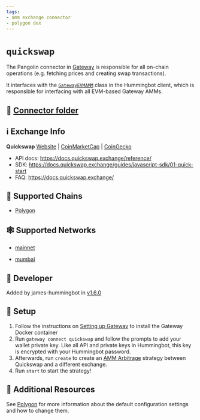 ```yaml
---
tags:
- amm exchange connector
- polygon dex
---
```


# `quickswap`

The Pangolin connector in [Gateway](/gateway) is responsible for all on-chain operations (e.g. fetching prices and creating swap transactions).

It interfaces with the [`GatewayEVMAMM`](https://github.com/hummingbot/hummingbot/blob/master/hummingbot/connector/gateway_EVM_AMM.py) class in the Hummingbot client, which is responsible for interfacing with all EVM-based Gateway AMMs.

## 📁 [Connector folder](https://github.com/hummingbot/hummingbot/tree/master/gateway/src/chains/polygon)

## ℹ️ Exchange Info

**Quickswap**
[Website](https://quickswap.exchange/) | [CoinMarketCap](https://coinmarketcap.com/exchanges/quickswap/) | [CoinGecko](https://www.coingecko.com/en/exchanges/quickswap)

* API docs: <https://docs.quickswap.exchange/reference/>
* SDK: <https://docs.quickswap.exchange/guides/javascript-sdk/01-quick-start>
* FAQ: <https://docs.quickswap.exchange/>

## 🔗 Supported Chains

* [Polygon](/gateway/chains/ethereum/#polygon)

## 🕸️ Supported Networks

* [mainnet](/gateway/chains/ethereum/#mainnet-mainnet_1)

* [mumbai](/gateway/chains/ethereum/#mumbai-testnet)

## 👷 Developer

Added by james-hummingbot in [v1.6.0](/release-notes/1.6.0/)

## 🔑 Setup

1. Follow the instructions on [Setting up Gateway](/gateway/setup) to install the Gateway Docker container
2. Run `gateway connect quickswap` and follow the prompts to add your wallet private key. Like all API and private keys in Hummingbot, this key is encrypted with your Hummingbot password.
3. Afterwards, run `create` to create an [AMM Arbitrage](/strategies/amm-arbitrage/) strategy between Quickswap and a different exchange.
4. Run `start` to start the strategy!

## 📘 Additional Resources

See [Polygon](/gateway/chains/ethereum/#polygon) for more information about the default configuration settings and how to change them.
